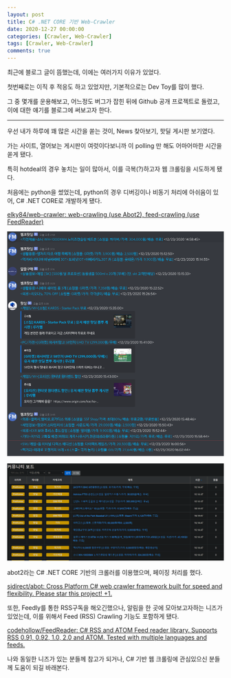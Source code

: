 ```yaml
---
layout: post
title: C# .NET CORE 기반 Web-Crawler
date: 2020-12-27 00:00:00
categories: [Crawler, Web-Crawler]
tags: [Crawler, Web-Crawler]
comments: true
---
```


최근에 블로그 글이 뜸했는데, 이에는 여러가지 이유가 있었다.

첫번째로는 이직 후 적응도 하고 있었지만, 기본적으로는 Dev Toy를 많이 했다.

그 중 몇개를 운용해보고, 어느정도 버그가 잡힌 뒤에 Github 공개 프로젝트로 돌렸고, 이에 대한 얘기를 블로그에 써보고자 한다.

---

우선 내가 하루에 꽤 많은 시간을 쏟는 것이, News 찾아보기, 핫딜 게시판 보기였다.

가는 사이트, 열어보는 게시판이 여럿이다보니까 이 polling 만 해도 어마어마한 시간을 쏟게 됐다.

특히 hotdeal의 경우 놓치는 일이 많아서, 이를 극복(?)하고자 웹 크롤링을 시도하게 됐다.

처음에는 python을 썼었는데, python의 경우 디버깅이나 비동기 처리에 아쉬움이 있어, C# .NET CORE로 개발하게 됐다.

[elky84/web-crawler: web-crawling (use Abot2), feed-crawling (use FeedReader)](https://github.com/elky84/web-crawler)

![web-crawler](/img/2020/web-crawler1.png)

![web-crawler](/img/2020/web-crawler2.png)

abot2라는 C# .NET CORE 기반의 크롤러를 이용했으며, 페이징 처리를 했다.

[sjdirect/abot: Cross Platform C# web crawler framework built for speed and flexibility. Please star this project! +1.](https://github.com/sjdirect/abot)

또한, Feedly를 통한 RSS구독을 해오긴했으나, 알림을 한 곳에 모아보고자하는 니즈가 있었는데, 이를 위해서 Feed (RSS) Crawling 기능도 포함하게 됐다.

[codehollow/FeedReader: C# RSS and ATOM Feed reader library. Supports RSS 0.91, 0.92, 1.0, 2.0 and ATOM. Tested with multiple languages and feeds.](https://github.com/codehollow/FeedReader/)

나와 동일한 니즈가 있는 분들께 참고가 되거나, C# 기반 웹 크롤링에 관심있으신 분들께 도움이 되길 바래본다.

